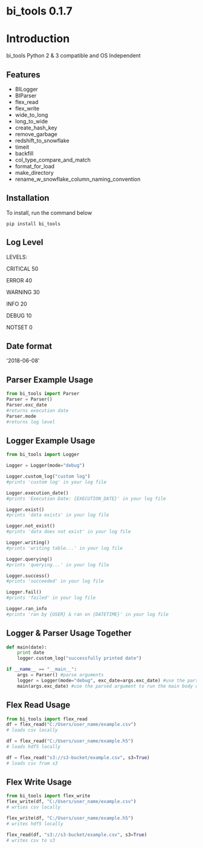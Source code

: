 # bi_tools 0.1.7

# Introduction
bi_tools
Python 2 & 3 compatible and OS Independent

## Features
- BILogger
- BIParser
- flex_read
- flex_write
- wide_to_long
- long_to_wide
- create_hash_key
- remove_garbage
- redshift_to_snowflake
- timeit
- backfill
- col_type_compare_and_match
- format_for_load
- make_directory
- rename_w_snowflake_column_naming_convention

## Installation

To install, run the command below

```
pip install bi_tools
```

## Log Level

LEVELS:

CRITICAL	50

ERROR	    40

WARNING	  30

INFO	    20

DEBUG	    10

NOTSET     0

## Date format
'2018-06-08'

## Parser Example Usage
```python
from bi_tools import Parser
Parser = Parser()
Parser.exc_date
#returns execution date
Parser.mode
#returns log level
```

## Logger Example Usage

```python
from bi_tools import Logger

Logger = Logger(mode="debug")

Logger.custom_log("custom log")
#prints 'custom log' in your log file

Logger.execution_date()
#prints 'Execution Date: {EXECUTION_DATE}' in your log file

Logger.exist()
#prints 'data exists' in your log file

Logger.not_exist()
#prints 'data does not exist' in your log file

Logger.writing()
#prints 'writing table...' in your log file

Logger.querying()
#prints 'querying...' in your log file

Logger.success()
#prints 'succeeded' in your log file

Logger.fail()
#prints 'failed' in your log file

Logger.ran_info
#prints 'ran by {USER} & ran on {DATETIME}' in your log file
```
## Logger & Parser Usage Together

```python
def main(date):
    print date
    logger.custom_log("successfully printed date")

if __name__ == "__main__":
    args = Parser() #parse arguments
    logger = Logger(mode="debug", exc_date=args.exc_date) #use the parsed arguments to set the logger
    main(args.exc_date) #use the parsed argument to run the main body of code
```

## Flex Read Usage
```python
from bi_tools import flex_read
df = flex_read("C:/Users/user_name/example.csv")
# loads csv locally

df = flex_read("C:/Users/user_name/example.h5")
# loads hdf5 locally

df = flex_read("s3://s3-bucket/example.csv", s3=True)
# loads csv from s3
```

## Flex Write Usage
```python
from bi_tools import flex_write
flex_write(df, "C:/Users/user_name/example.csv")
# wrties csv locally

flex_write(df, "C:/Users/user_name/example.h5")
# writes hdf5 locally

flex_read(df, "s3://s3-bucket/example.csv", s3=True)
# writes csv to s3
```
